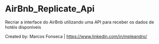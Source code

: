 # AirBnb_Replicate_Api
Recriar a interface do AirBnb utilizando uma API para receber os dados de hotéis disponíveis

Created by: Marcos Fonseca | https://www.linkedin.com/in/mpleandro/

